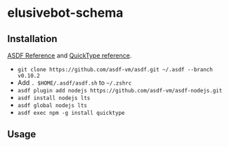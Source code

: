 # elusivebot-schema

## Installation

[ASDF Reference](https://asdf-vm.com/guide/getting-started.html) and [QuickType reference](https://github.com/quicktype/quicktype).

* `git clone https://github.com/asdf-vm/asdf.git ~/.asdf --branch v0.10.2`
* Add `. $HOME/.asdf/asdf.sh` to `~/.zshrc`
* `asdf plugin add nodejs https://github.com/asdf-vm/asdf-nodejs.git`
* `asdf install nodejs lts`
* `asdf global nodejs lts`
* `asdf exec npm -g install quicktype`

## Usage
